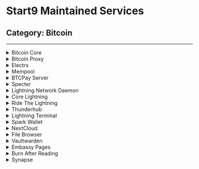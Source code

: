 # Start9 Maintained Services 

## Category: Bitcoin
---

</details><details> <summary>Bitcoin Core</summary>

<sup>[repo]: [bitcoind-wrapper](https://github.com/Start9Labs/bitcoind-wrapper)</sup>  
<sup>[service owner]: Aiden McClelland</sup>  
<sup>[category]: Bitcoin</sup>


</details><details> <summary>Bitcoin Proxy</summary>

<sup>[repo]: [bitcoind-wrapper](https://github.com/Start9Labs/bitcoind-wrapper)</sup>  
<sup>[service owner]: Aiden McClelland</sup>  
<sup>[category]: Bitcoin</sup>


</details><details> <summary>Electrs</summary>

<sup>[repo]: [bitcoind-wrapper](https://github.com/Start9Labs/bitcoind-wrapper)</sup>  
<sup>[service owner]: Aiden McClelland</sup>  
<sup>[category]: Bitcoin</sup>

  
</details><details> <summary>Mempool</summary>

<sup>[repo]: [bitcoind-wrapper](https://github.com/Start9Labs/bitcoind-wrapper)</sup>  
<sup>[service owner]: Aiden McClelland</sup>  
<sup>[category]: Bitcoin</sup>

  
</details><details> <summary>BTCPay Server</summary>

<sup>[repo]: [bitcoind-wrapper](https://github.com/Start9Labs/bitcoind-wrapper)</sup>  
<sup>[service owner]: Aiden McClelland</sup>  
<sup>[category]: Bitcoin</sup>


</details><details> <summary>Specter</summary>

<sup>[repo]: [bitcoind-wrapper](https://github.com/Start9Labs/bitcoind-wrapper)</sup>  
<sup>[service owner]: Aiden McClelland</sup>  
<sup>[category]: Bitcoin</sup>


### [01.00-header/table-of-content.md](01.00-header/table-of-content.md)
## Category: Lightning
---
</details><details> <summary>Lightning Network Daemon</summary>

<sup>[repo]: [bitcoind-wrapper](https://github.com/Start9Labs/bitcoind-wrapper)</sup>  
<sup>[service owner]: Aiden McClelland</sup>  
<sup>[category]: Lightning</sup>

  
</details><details> <summary>Core Lightning</summary>

<sup>[repo]: [bitcoind-wrapper](https://github.com/Start9Labs/bitcoind-wrapper)</sup>  
<sup>[service owner]: Aiden McClelland</sup>  
<sup>[category]: Lightning</sup>

  
</details><details> <summary>Ride The Lightning</summary>

<sup>[repo]: [bitcoind-wrapper](https://github.com/Start9Labs/bitcoind-wrapper)</sup>  
<sup>[service owner]: Aiden McClelland</sup>  
<sup>[category]: Lightning</sup>

  
</details><details> <summary>Thunderhub</summary>

<sup>[repo]: [bitcoind-wrapper](https://github.com/Start9Labs/bitcoind-wrapper)</sup>  
<sup>[service owner]: Aiden McClelland</sup>  
<sup>[category]: Lightning</sup>
  
  
</details><details> <summary>Lightning Terminal</summary>

<sup>[repo]: [bitcoind-wrapper](https://github.com/Start9Labs/bitcoind-wrapper)</sup>  
<sup>[service owner]: Aiden McClelland</sup>  
<sup>[category]: Lightning</sup>

 
</details><details> <summary>Spark Wallet</summary>

<sup>[repo]: [bitcoind-wrapper](https://github.com/Start9Labs/bitcoind-wrapper)</sup>  
<sup>[service owner]: Aiden McClelland</sup>  
<sup>[category]: Lightning</sup>


## Category: Data
---
</details><details> <summary>NextCloud</summary>

<sup>[repo]: [bitcoind-wrapper](https://github.com/Start9Labs/bitcoind-wrapper)</sup>  
<sup>[service owner]: Aiden McClelland</sup>  
<sup>[category]: Data</sup>

 
</details><details> <summary>File Browser</summary>

<sup>[repo]: [bitcoind-wrapper](https://github.com/Start9Labs/bitcoind-wrapper)</sup>  
<sup>[service owner]: Aiden McClelland</sup>  
<sup>[category]: Data</sup>

 
</details><details> <summary>Vaultwarden</summary>

<sup>[repo]: [bitcoind-wrapper](https://github.com/Start9Labs/bitcoind-wrapper)</sup>  
<sup>[service owner]: Aiden McClelland</sup>  
<sup>[category]: Data</sup>

 
</details><details> <summary>Embassy Pages</summary>

<sup>[repo]: [bitcoind-wrapper](https://github.com/Start9Labs/bitcoind-wrapper)</sup>  
<sup>[service owner]: Aiden McClelland</sup>  
<sup>[category]: Data</sup>

 
</details><details> <summary>Burn After Reading</summary>

<sup>[repo]: [bitcoind-wrapper](https://github.com/Start9Labs/bitcoind-wrapper)</sup>  
<sup>[service owner]: Aiden McClelland</sup>  
<sup>[category]: Data</sup>

 
</details><details> <summary>Synapse</summary>

<sup>[repo]: [bitcoind-wrapper](https://github.com/Start9Labs/bitcoind-wrapper)</sup>  
<sup>[service owner]: Aiden McClelland</sup>  
<sup>[category]: Data</sup>


